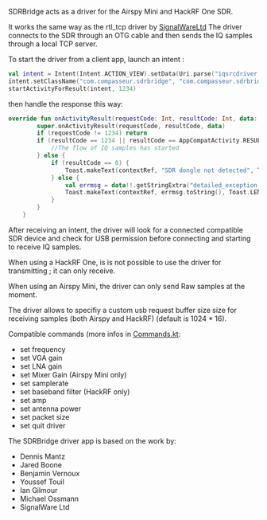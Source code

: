 SDRBridge acts as a driver for the Airspy Mini and HackRF One SDR.

It works the same way as the rtl_tcp driver by [SignalWareLtd](https://github.com/signalwareltd/rtl_tcp_andro-)
The driver connects to the SDR through an OTG cable and then sends the IQ samples through a local TCP server.

To start the driver from a client app, launch an intent :

```kotlin
val intent = Intent(Intent.ACTION_VIEW).setData(Uri.parse("iqsrcdriver://?a=$address&p=$port&f=$frequency&s=$samplerate"))
intent.setClassName("com.compasseur.sdrbridge", "com.compasseur.sdrbridge.IntentHandlerActivity")
startActivityForResult(intent, 1234)
```

then handle the response this way: 

```kotlin
override fun onActivityResult(requestCode: Int, resultCode: Int, data: Intent?) {
        super.onActivityResult(requestCode, resultCode, data)
        if (requestCode != 1234) return
        if (resultCode == 1234 || resultCode == AppCompatActivity.RESULT_OK) {
            //The flow of IQ samples has started
        } else {
            if (resultCode == 0) {
                Toast.makeText(contextRef, "SDR dongle not detected", Toast.LENGTH_SHORT).show()
            } else {
                val errmsg = data!!.getStringExtra("detailed_exception_message")
                Toast.makeText(contextRef, errmsg.toString(), Toast.LENGTH_SHORT).show()
            }
        }
    }
```

After receiving an intent, the driver will look for a connected compatible SDR device and check for USB permission before connecting and starting to receive IQ samples.


When using a HackRF One, is is not possible to use the driver for transmitting ; it can only receive.

When using an Airspy Mini, the driver can only send Raw samples at the moment.

The driver allows to specifiy a custom usb request buffer size size for receiving samples (both Airspy and HackRF) (default is 1024 * 16).

Compatible commands (more infos in [Commands.kt](https://github.com/compasseur/SDRBridge/blob/main/app/src/main/java/com/compasseur/sdrbridge/Commands.kt):
- set frequency
- set VGA gain
- set LNA gain
- set Mixer Gain (Airspy Mini only)
- set samplerate
- set baseband filter (HackRF only)
- set amp
- set antenna power
- set packet size
- set quit driver


The SDRBridge driver app is based on the work by:
- Dennis Mantz
- Jared Boone
- Benjamin Vernoux
- Youssef Touil
- Ian Gilmour
- Michael Ossmann
- SignalWare Ltd
